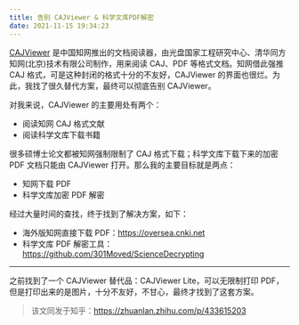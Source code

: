 ```yaml
---
title: 告别 CAJViewer & 科学文库PDF解密
date: 2021-11-15 19:34:23
---
```


[CAJViewer](http://cajviewer.cnki.net/) 是中国知网推出的文档阅读器，由光盘国家工程研究中心、清华同方知网(北京)技术有限公司制作，用来阅读 CAJ、PDF 等格式文档。知网借此强推 CAJ 格式，可是这种封闭的格式十分的不友好，CAJViewer 的界面也很烂。为此，我找了很久替代方案，最终可以彻底告别 CAJViewer。

对我来说，CAJViewer 的主要用处有两个：

- 阅读知网 CAJ 格式文献
- 阅读科学文库下载书籍

很多硕博士论文都被知网强制限制了 CAJ 格式下载；科学文库下载下来的加密 PDF 文档只能由 CAJViewer 打开。那么我的主要目标就是两点：

- 知网下载 PDF
- 科学文库加密 PDF 解密

经过大量时间的查找，终于找到了解决方案，如下：

- 海外版知网直接下载 PDF：https://oversea.cnki.net
- 科学文库 PDF 解密工具：https://github.com/301Moved/ScienceDecrypting

---

之前找到了一个 CAJViewer 替代品：CAJViewer Lite，可以无限制打印 PDF，但是打印出来的是图片，十分不友好，不甘心，最终才找到了这套方案。

> 该文同发于知乎：https://zhuanlan.zhihu.com/p/433615203
